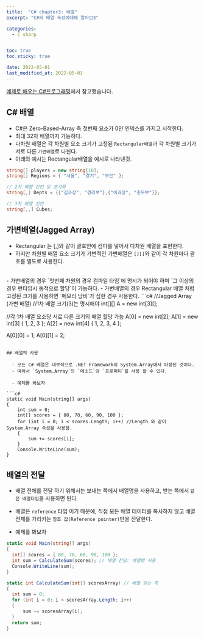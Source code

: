 ```yaml
---
title:  "C# chapter3: 배열"
excerpt: "C#의 배열 속성에대해 알아보3"

categories:
  - C sharp


toc: true
toc_sticky: true

date: 2022-05-01
last_modified_at: 2022-05-01
---
```

[예제로 배우는 C#프로그래밍](http://www.csharpstudy.com/CSharp/CSharp-array.aspx)에서 참고했습니다.

## C# 배열

  - C#은 Zero-Based-Array 즉 첫번째 요소가 0인 인덱스를 가지고 시작한다.
  - 최대 32차 배열까지 가능하다.
  - 다차원 배열은 각 차원별 요소 크기가 고정된 `Rectangular배열`과
  각 차원별 크기가 서로 다른 `가변배열`로 나뉜다.
  - 아래의 예시는 Rectangular배열을 예시로 나타낸것.
  ```c#
string[] players = new string[10];
string[] Regions = { "서울", "경기", "부산" };

// 2차 배열 선언 및 초기화
string[,] Depts = {{"김과장", "경리부"},{"이과장", "총무부"}};

// 3차 배열 선언
string[,,] Cubes;
```

## 가변배열(Jagged Array)
  - Rectangular 는 [,]와 같이 괄호안에 컴마를 넣어서 다차원 배열을 표현한다.
  - 하지만 차원별 배열 요소 크기가 가변적인 가변배열은 `[][]`와 같이 각 차원마다 괄호를 별도로 사용한다.
  <br>
  - 가변배열의 경우 `첫번째 차원의 경우 컴파일 타임`에 명시가 되어야 하며 `그 이상의 경우 런타임시 동적으로 할당`이 가능하다.
  - 가변배열의 경우 Rectangular 배열 처럼 고정된 크기를 사용하면 `메모리 낭비`가 심한 경우 사용한다.
  ```c#
//Jagged Array (가변 배열)
//1차 배열 크기(3)는 명시해야
int[][] A = new int[3][];

//각 1차 배열 요소당 서로 다른 크기의 배열 할당 가능
A[0] = new int[2];
A[1] = new int[3] { 1, 2, 3 };
A[2] = new int[4] { 1, 2, 3, 4 };

A[0][0] = 1;
A[0][1] = 2;
```

## 배열의 사용

  - 모든 C# 배열은 내부적으로 .NET Framework의 System.Array에서 파생된 것이다.
  - 따라서 `System.Array`의 `메소드`와 `프로퍼티`를 사용 할 수 있다.

  - 예제를 봐보자

```c#
static void Main(string[] args)
{
    int sum = 0;
    int[] scores = { 80, 78, 60, 90, 100 };
    for (int i = 0; i < scores.Length; i++) //Length 와 같이 System.Array 속성을 사용함.
    {
        sum += scores[i];
    }
    Console.WriteLine(sum);        
}
```

## 배열의 전달

  - 배열 전체를 전달 하기 위해서는 보내는 쪽에서 배열명을 사용하고,
  받는 쪽에서 `같은 배열타입`을 사용하면 된다.

  - 배열은 `reference` 타입 이기 때문에, 직접 모든 배열 데이터를 복사하지 않고
  배열 전체를 가리키는 `참조 값(Reference pointer)`만을 전달한다.
  - 예제를 봐보자
  ```c#
static void Main(string[] args)
{            
    int[] scores = { 80, 78, 60, 90, 100 };
    int sum = CalculateSum(scores); // 배열 전달: 배열명 사용
    Console.WriteLine(sum);        
}

static int CalculateSum(int[] scoresArray) // 배열 받는 쪽
{
    int sum = 0;
    for (int i = 0; i < scoresArray.Length; i++)
    {
        sum += scoresArray[i];
    }
    return sum;
}
